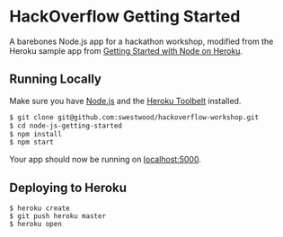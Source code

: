 # HackOverflow Getting Started

A barebones Node.js app for a hackathon workshop, modified from the Heroku sample app from [Getting Started with Node on Heroku](https://devcenter.heroku.com/articles/getting-started-with-nodejs).

## Running Locally

Make sure you have [Node.js](http://nodejs.org/) and the [Heroku Toolbelt](https://toolbelt.heroku.com/) installed.

```sh
$ git clone git@github.com:swestwood/hackoverflow-workshop.git
$ cd node-js-getting-started
$ npm install
$ npm start
```

Your app should now be running on [localhost:5000](http://localhost:5000/).

## Deploying to Heroku

```
$ heroku create
$ git push heroku master
$ heroku open
```
